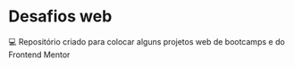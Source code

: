 # Desafios web
:computer: Repositório criado para colocar alguns projetos web de bootcamps e do Frontend Mentor
